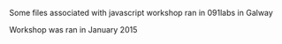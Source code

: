 
Some files associated with javascript workshop ran in 091labs in Galway

Workshop was ran in January 2015
